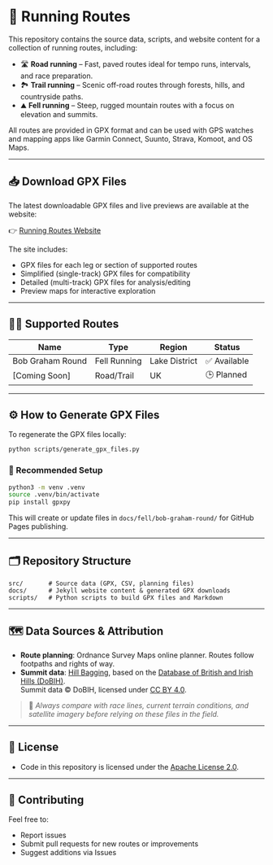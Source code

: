 # 🏃 Running Routes

This repository contains the source data, scripts, and website content for a collection of running routes, including:

- 🛣️ **Road running** – Fast, paved routes ideal for tempo runs, intervals, and race preparation.
- 🏞️ **Trail running** – Scenic off-road routes through forests, hills, and countryside paths.
- ⛰️ **Fell running** – Steep, rugged mountain routes with a focus on elevation and summits.

All routes are provided in GPX format and can be used with GPS watches and mapping apps like Garmin Connect, Suunto, Strava, Komoot, and OS Maps.

---

## 📥 Download GPX Files

The latest downloadable GPX files and live previews are available at the website:

👉 [Running Routes Website](https://thomasturrell.github.io/running-routes/)

The site includes:
- GPX files for each leg or section of supported routes
- Simplified (single-track) GPX files for compatibility
- Detailed (multi-track) GPX files for analysis/editing
- Preview maps for interactive exploration

---

## 🏃‍♂️ Supported Routes

| Name               | Type         | Region         | Status        |
|--------------------|--------------|----------------|---------------|
| Bob Graham Round   | Fell Running | Lake District  | ✅ Available   |
| [Coming Soon]      | Road/Trail   | UK             | 🕒 Planned     |

---

## ⚙️ How to Generate GPX Files

To regenerate the GPX files locally:

```bash
python scripts/generate_gpx_files.py
```

### 🐍 Recommended Setup

```bash
python3 -m venv .venv
source .venv/bin/activate
pip install gpxpy
```

This will create or update files in `docs/fell/bob-graham-round/` for GitHub Pages publishing.

---

## 🗂️ Repository Structure

```
src/       # Source data (GPX, CSV, planning files)
docs/      # Jekyll website content & generated GPX downloads
scripts/   # Python scripts to build GPX files and Markdown
```

---

## 🗺️ Data Sources & Attribution

- **Route planning**: Ordnance Survey Maps online planner. Routes follow footpaths and rights of way.
- **Summit data**: [Hill Bagging](https://www.hill-bagging.co.uk), based on the [Database of British and Irish Hills (DoBIH)](https://www.hills-database.co.uk/).  
  Summit data © DoBIH, licensed under [CC BY 4.0](https://creativecommons.org/licenses/by/4.0/).

> 🧭 *Always compare with race lines, current terrain conditions, and satellite imagery before relying on these files in the field.*

---

## 🧾 License

- Code in this repository is licensed under the [Apache License 2.0](https://www.apache.org/licenses/LICENSE-2.0).

---

## 🧰 Contributing

Feel free to:
- Report issues
- Submit pull requests for new routes or improvements
- Suggest additions via Issues
